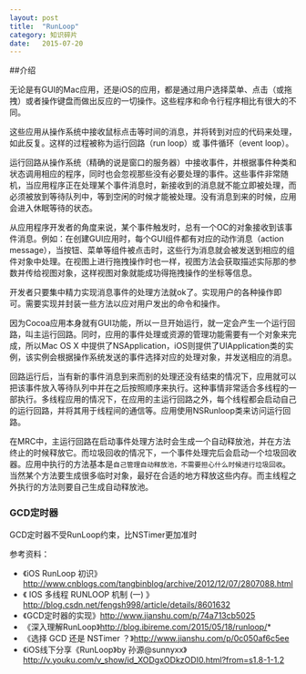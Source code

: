 ```yaml
---
layout: post
title:  "RunLoop"
category: 知识碎片
date:   2015-07-20
---
```


##介绍

无论是有GUI的Mac应用，还是iOS的应用，都是通过用户选择菜单、点击（或拖拽）或者操作键盘而做出反应的一切操作。这些程序和命令行程序相比有很大的不同。

这些应用从操作系统中接收鼠标点击等时间的消息，并将转到对应的代码来处理，如此反复。这样的过程被称为运行回路（run loop）或 事件循环（event loop）。


运行回路从操作系统（精确的说是窗口的服务器）中接收事件，并根据事件种类和状态调用相应的程序，同时也会忽视那些没有必要处理的事件。这些事件非常随机，当应用程序正在处理某个事件消息时，新接收到的消息就不能立即被处理，而必须被放到等待队列中，等到空闲的时候才能被处理。没有消息到来的时候，应用会进入休眠等待的状态。


从应用程序开发者的角度来说，某个事件触发时，总有一个OC的对象接收到该事件消息。例如：在创建GUI应用时，每个GUI组件都有对应的动作消息（action message），当按钮、菜单等组件被点击时，这些行为消息就会被发送到相应的组件对象中处理。在视图上进行拖拽操作时也一样，视图方法会获取描述实际那的参数并传给视图对象，这样视图对象就能成功得拖拽操作的坐标等信息。

开发者只要集中精力实现消息事件的处理方法就ok了。实现用户的各种操作即可。需要实现并封装一些方法以应对用户发出的命令和操作。

因为Cocoa应用本身就有GUI功能，所以一旦开始运行，就一定会产生一个运行回路，叫主运行回路。同时，应用的事件处理或资源的管理功能需要有一个对象来完成，所以Mac OS X 中提供了NSApplication，iOS则提供了UIApplication类的实例，该实例会根据操作系统发送的事件选择对应的处理对象，并发送相应的消息。

回路运行后，当有新的事件消息到来而别的处理还没有结束的情况下，应用就可以把该事件放入等待队列中并在之后按照顺序来执行。这种事情非常适合多线程的一部执行。多线程应用的情况下，在应用的主运行回路之外，每个线程都会启动自己的运行回路，并将其用于线程间的通信等。应用使用NSRunloop类来访问运行回路。

在MRC中，主运行回路在启动事件处理方法时会生成一个自动释放池，并在方法终止的时候释放它。而垃圾回收的情况下，一个事件处理完后会启动一个垃圾回收器。应用中执行的方法基本是`自己管理自动释放池，不需要担心什么时候进行垃圾回收`。当然某个方法要生成很多临时对象，最好在合适的地方释放这些内存。而主线程之外执行的方法则要自己生成自动释放池。

### GCD定时器

GCD定时器不受RunLoop约束，比NSTimer更加准时

参考资料：

* 《iOS RunLoop 初识》 <http://www.cnblogs.com/tangbinblog/archive/2012/12/07/2807088.html>
* 《 IOS 多线程 RUNLOOP 机制 (一) 》<http://blog.csdn.net/fengsh998/article/details/8601632>
* 《GCD定时器的实现》<http://www.jianshu.com/p/74a713cb5025>
* 《深入理解RunLoop》<http://blog.ibireme.com/2015/05/18/runloop/>* 
* 《选择 GCD 还是 NSTimer ？》<http://www.jianshu.com/p/0c050af6c5ee>
* 《iOS线下分享《RunLoop》by 孙源@sunnyxx》<http://v.youku.com/v_show/id_XODgxODkzODI0.html?from=s1.8-1-1.2>
